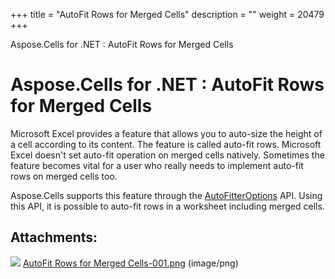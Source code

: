 +++
title = "AutoFit Rows for Merged Cells" 
description = "" 
weight = 20479 
+++

Aspose.Cells for .NET : AutoFit Rows for Merged Cells  

# Aspose.Cells for .NET : AutoFit Rows for Merged Cells


Microsoft Excel provides a feature that allows you to auto-size the height of a cell according to its content. The feature is called auto-fit rows. Microsoft Excel doesn't set auto-fit operation on merged cells natively. Sometimes the feature becomes vital for a user who really needs to implement auto-fit rows on merged cells too.

Aspose.Cells supports this feature through the [AutoFitterOptions](https://apireference.aspose.com/net/cells/aspose.cells/autofitteroptions) API. Using this API, it is possible to auto-fit rows in a worksheet including merged cells.

## Attachments:

![](https://docs2.aspose.com/cells/net/images/icons/bullet_blue.gif) [AutoFit Rows for Merged Cells-001.png](https://docs2.aspose.com/cells/net/attachments/5017628/5112261.png) (image/png)  


